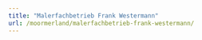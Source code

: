 ```yaml
---
title: "Malerfachbetrieb Frank Westermann"
url: /moormerland/malerfachbetrieb-frank-westermann/
---
```

